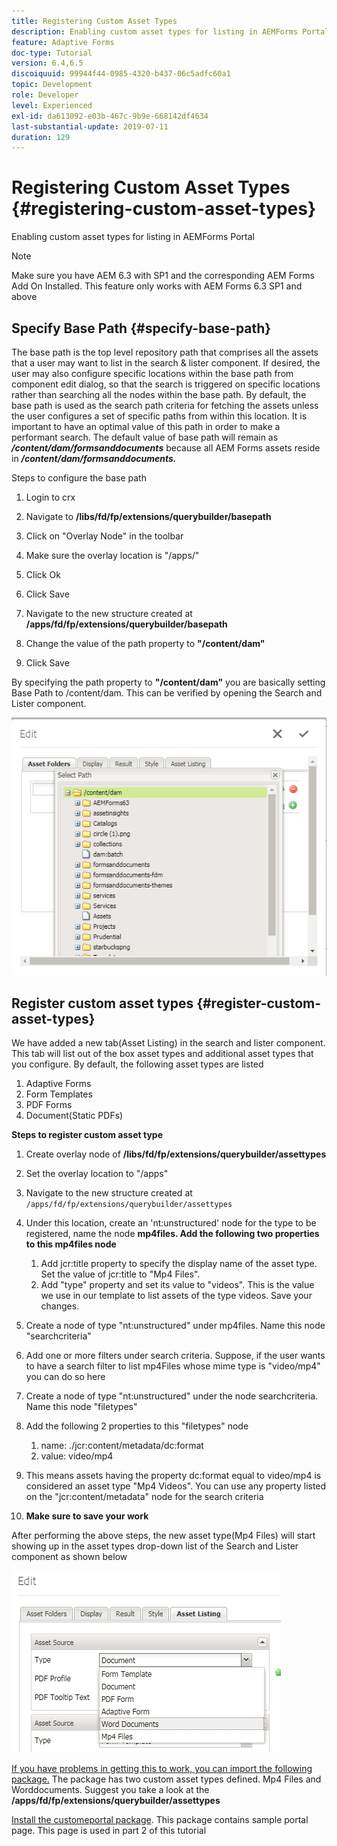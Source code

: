 ```yaml
---
title: Registering Custom Asset Types
description: Enabling custom asset types for listing in AEMForms Portal
feature: Adaptive Forms
doc-type: Tutorial
version: 6.4,6.5
discoiquuid: 99944f44-0985-4320-b437-06c5adfc60a1
topic: Development
role: Developer
level: Experienced
exl-id: da613092-e03b-467c-9b9e-668142df4634
last-substantial-update: 2019-07-11
duration: 129
---
```

# Registering Custom Asset Types {#registering-custom-asset-types}

Enabling custom asset types for listing in AEMForms Portal

>[!NOTE]
>
>Make sure you have AEM 6.3 with SP1 and the corresponding AEM Forms Add On Installed. This feature only works with AEM Forms 6.3 SP1 and above

## Specify Base Path {#specify-base-path}

The base path is the top level repository path that comprises all the assets that a user may want to list in the search & lister component. If desired, the user may also configure specific locations within the base path from component edit dialog, so that the search is triggered on specific locations rather than searching all the nodes within the base path. By default, the base path is used as the search path criteria for fetching the assets unless the user configures a set of specific paths from within this location. It is important to have an optimal value of this path in order to make a performant search. The default value of base path will remain as **_/content/dam/formsanddocuments_** because all AEM Forms assets reside in **_/content/dam/formsanddocuments._**

Steps to configure the base path

1. Login to crx
1. Navigate to **/libs/fd/fp/extensions/querybuilder/basepath**

1. Click on "Overlay Node" in the toolbar
1. Make sure the overlay location is "/apps/"
1. Click Ok
1. Click Save
1. Navigate to the new structure created at **/apps/fd/fp/extensions/querybuilder/basepath**

1. Change the value of the path property to **"/content/dam"**
1. Click Save

By specifying the path property to **"/content/dam"** you are basically setting Base Path to /content/dam. This can be verified by opening the Search and Lister component.

![basepath](assets/basepath.png)

## Register custom asset types {#register-custom-asset-types}

We have added a new tab(Asset Listing) in the search and lister component. This tab will list out of the box asset types and additional asset types that you configure. By default, the following asset types are listed

1. Adaptive Forms
1. Form Templates
1. PDF Forms
1. Document(Static PDFs)

**Steps to register custom asset type**

1. Create overlay node of **/libs/fd/fp/extensions/querybuilder/assettypes**

1. Set the overlay location to "/apps"
1. Navigate to the new structure created at `/apps/fd/fp/extensions/querybuilder/assettypes`

1. Under this location, create an 'nt:unstructured' node for the type to be registered, name the node **mp4files. Add the following two properties to this mp4files node**

    1. Add jcr:title property to specify the display name of the asset type. Set the value of jcr:title to "Mp4 Files".
    1. Add "type" property and set its value to "videos". This is the value we use in our template to list assets of the type videos. Save your changes.

1. Create a node of type "nt:unstructured" under mp4files. Name this node "searchcriteria"
1. Add one or more filters under search criteria. Suppose, if the user wants to have a search filter to list mp4Files whose mime type is "video/mp4" you can do so here  
1. Create a node of type "nt:unstructured" under the node searchcriteria. Name this node "filetypes"
1. Add the following 2 properties to this "filetypes" node

    1. name: ./jcr:content/metadata/dc:format
    1. value: video/mp4

1. This means assets having the property dc:format equal to video/mp4 is considered an asset type "Mp4 Videos". You can use any property listed on the "jcr:content/metadata" node for the search criteria

1. **Make sure to save your work**

After performing the above steps, the new asset type(Mp4 Files) will start showing up in the asset types drop-down list of the Search and Lister component as shown below

![mp4files](assets/mp4files.png)

[If you have problems in getting this to work, you can import the following package.](assets/assettypeskt1.zip) The package has two custom asset types defined. Mp4 Files and Worddocuments. Suggest you take a look at the **/apps/fd/fp/extensions/querybuilder/assettypes**

[Install the customeportal package](assets/customportalpage.zip). This package contains sample portal page. This page is used in part 2 of this tutorial
